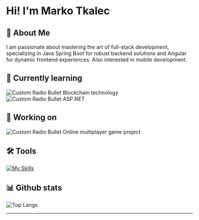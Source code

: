 # Hi! I'm Marko Tkalec
## 🚀 About Me
I am passionate about mastering the art of full-stack development, specializing in Java Spring Boot for robust backend solutions and Angular for dynamic frontend experiences. Also interested in mobile development.
## 🧠 Currently learning
![Custom Radio Bullet](https://api.iconify.design/fluent-mdl2:radio-bullet.svg?color=%232b94f4&height=12)
Blockchain technology
<br>
![Custom Radio Bullet](https://api.iconify.design/fluent-mdl2:radio-bullet.svg?color=%232b94f4&height=12)
ASP.NET
## 🚧 Working on
![Custom Radio Bullet](https://api.iconify.design/fluent-mdl2:radio-bullet.svg?color=%232b94f4&height=12)
Online multiplayer game project
## 🛠️ Tools
[![My Skills](https://skillicons.dev/icons?i=c,cpp,java,spring,kotlin,androidstudio,py,php,js,css,html,angular,mysql,postgres,postman)](https://skillicons.dev)
## 📊 Github stats
![Top Langs](https://github-readme-stats.vercel.app/api/top-langs/?username=MarkoTkalec321&layout=compact)

---
